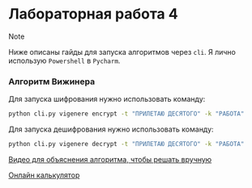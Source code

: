 # Лабораторная работа 4

> [!NOTE]
> Ниже описаны гайды для запуска алгоритмов через `cli`. Я лично использую `Powershell` в `Pycharm`. 

### Алгоритм Вижинера

Для запуска шифрования нужно использовать команду: 

```bash
python cli.py vigenere encrypt -t "ПРИЛЕТАЮ ДЕСЯТОГО" -k "РАБОТА"
```

Для запуска дешифрования нужно использовать команду: 

```bash
python cli.py vigenere decrypt -t "ПРИЛЕТАЮ ДЕСЯТОГО" -k "РАБОТА"
```

[Видео для объяснения алгоритма, чтобы решать вручную](https://youtu.be/KST4bGAH-8Y?si=qe4aim9KgFCZBXqa)

[Онлайн калькулятор](https://findh.org/5076-shifr-vizhenera-onlajn.html)